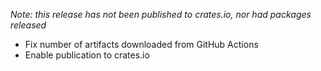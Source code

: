 _Note: this release has not been published to crates.io, nor had packages released_

- Fix number of artifacts downloaded from GitHub Actions
- Enable publication to crates.io
